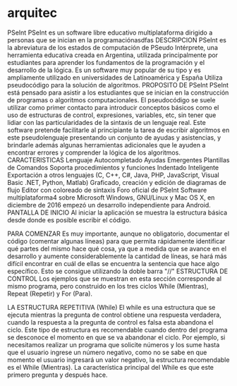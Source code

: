 # arquitec
PSeInt
PSeInt es un software libre educativo multiplataforma dirigido a personas que se inician en la programaciónasdfas
DESCRIPCION
PSeInt es la abreviatura de los estados de computación de PSeudo Intérprete, una herramienta educativa creada en Argentina, utilizada principalmente por estudiantes para aprender los fundamentos de la programación y el desarrollo de la lógica. Es un software muy popular de su tipo y es ampliamente utilizado en universidades de Latinoamérica y España
Utiliza pseudocódigo para la solución de algoritmos.
PROPOSITO DE  PSeInt
PSeInt está pensado para asistir a los estudiantes que se inician en la construcción de programas o algoritmos computacionales. El pseudocódigo se suele utilizar como primer contacto para introducir conceptos básicos como el uso de estructuras de control, expresiones, variables, etc, sin tener que lidiar con las particularidades de la sintaxis de un lenguaje real. Este software pretende facilitarle al principiante la tarea de escribir algoritmos en este pseudolenguaje presentando un conjunto de ayudas y asistencias, y brindarle además algunas herramientas adicionales que le ayuden a encontrar errores y comprender la lógica de los algoritmos.
CARACTERISTICAS
Lenguaje Autocompletado
Ayudas Emergentes
Plantillas de Comandos
Soporta procedimientos y funciones
Indentado Inteligente
Exportación a otros lenguajes (C, C++, C#, Java, PHP, JavaScript, Visual Basic .NET, Python, Matlab)
Graficado, creación y edición de diagramas de flujo
Editor con coloreado de sintaxis
Foro oficial de PSeInt
Software multiplataforma4​ sobre Microsoft Windows, GNU/Linux y Mac OS X, en diciembre de 2016 empezó un desarrollo independiente para Android.
PANTALLA DE INICIO
Al iniciar la aplicación se muestra la estructura básica desde donde es posible escribir el código.

PARA COMENZAR
Es muy importante, aunque no obligatorio, documentar el código (comentar algunas líneas) para que permita rápidamente identificar qué partes del mismo hace qué cosa, ya que a medida que se avance en el desarrollo y aumente considerablemente la cantidad de líneas, se hará más difícil encontrar en cuál de ellas se encuentra la sentencia que hace algo específico. Esto se consigue utilizando la doble barra "//"
ESTRUCTURA DE CONTROL
Los ejemplos que se muestran en esta sección corresponde al mismo programa, pero construido en los tres ciclos While (Mientras), Repeat (Repetir) y For (Para).

LA ESTRUCTURA REPETITIVA (While)
El while es una estructura que se ejecuta mientras la pregunta de control obtiene una respuesta verdadera, cuando la respuesta a la pregunta de control es falsa esta abandona el ciclo. Este tipo de estructura es recomendable cuando dentro del programa se desconoce el momento en que se va abandonar el ciclo. Por ejemplo, si necesitamos realizar un programa que solicite números y los sume hasta que el usuario ingrese un número negativo, como no se sabe en que momento el usuario ingresará un valor negativo, la estructura recomendable es el While (Mientras). La característica principal del While es que este primero pregunta y después hace.
